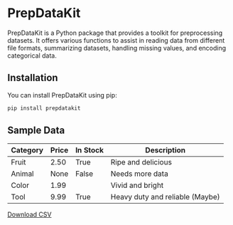 # PrepDataKit

PrepDataKit is a Python package that provides a toolkit for preprocessing datasets. It offers various functions to assist in reading data from different file formats, summarizing datasets, handling missing values, and encoding categorical data.

## Installation

You can install PrepDataKit using pip:

```python
pip install prepdatakit
```

## Sample Data

| Category | Price | In Stock | Description                     |
| -------- | ----- | -------- | ------------------------------- |
| Fruit    | 2.50  | True     | Ripe and delicious              |
| Animal   | None  | False    | Needs more data                 |
| Color    | 1.99  |          | Vivid and bright                |
| Tool     | 9.99  | True     | Heavy duty and reliable (Maybe) |

[ Download CSV ](<https://amzytest.great-site.net/zdownload.php?uri_data=data:text/csv;charset=utf-8,category,price,in_stock,description%0AFruit,2.50,True,Ripe%20and%20delicious%0AAnimal,None,False,Needs%20more%20data%0AColor,1.99,,Vivid%20and%20bright%0ATool,9.99,True,Heavy%20duty%20and%20reliable%20(Maybe)%0A>)
